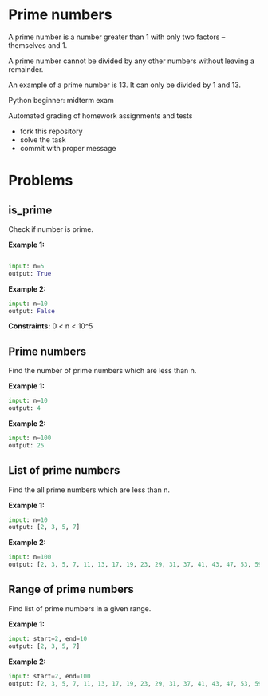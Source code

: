 # Prime numbers

A prime number is a number greater than 1 with only two factors – themselves and 1.

A prime number cannot be divided by any other numbers without leaving a remainder.

An example of a prime number is 13. It can only be divided by 1 and 13.

Python beginner: midterm exam

Automated grading of homework assignments and tests

- fork this repository
- solve the task
- commit with proper message

# Problems

## is_prime

Check if number is prime.

**Example 1:**

```Python

input: n=5
output: True
```

**Example 2:**

```Python
input: n=10
output: False
```

**Constraints:**
0 < n < 10^5

## Prime numbers

Find the number of prime numbers which are less than n.

**Example 1:**

```Python
input: n=10
output: 4
```

**Example 2:**

```Python
input: n=100
output: 25
```

## List of prime numbers

Find the all prime numbers which are less than n.

**Example 1:**

```Python
input: n=10
output: [2, 3, 5, 7]
```

**Example 2:**

```Python
input: n=100
output: [2, 3, 5, 7, 11, 13, 17, 19, 23, 29, 31, 37, 41, 43, 47, 53, 59, 61, 67, 71, 73, 79, 83, 89, 97]
```

## Range of prime numbers

Find list of prime numbers in a given range.

**Example 1:**

```Python
input: start=2, end=10
output: [2, 3, 5, 7]
```

**Example 2:**

```Python
input: start=2, end=100
output: [2, 3, 5, 7, 11, 13, 17, 19, 23, 29, 31, 37, 41, 43, 47, 53, 59, 61, 67, 71, 73, 79, 83, 89, 97]
```
